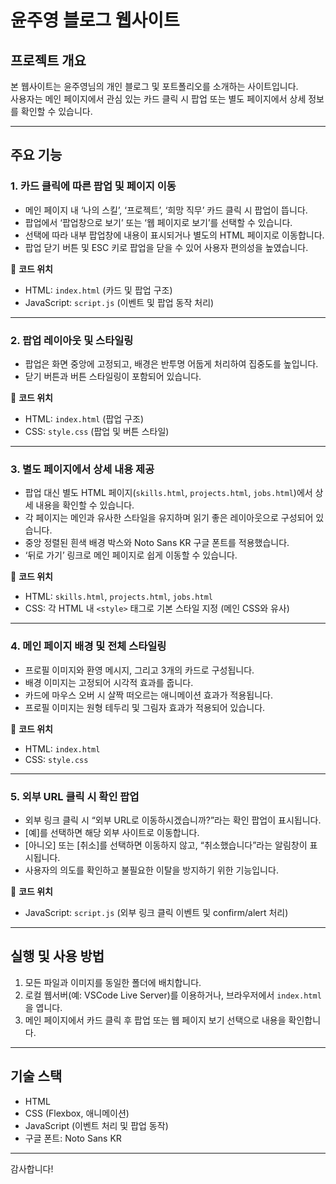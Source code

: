 # 윤주영 블로그 웹사이트

## 프로젝트 개요
본 웹사이트는 윤주영님의 개인 블로그 및 포트폴리오를 소개하는 사이트입니다.  
사용자는 메인 페이지에서 관심 있는 카드 클릭 시 팝업 또는 별도 페이지에서 상세 정보를 확인할 수 있습니다.

---

## 주요 기능

### 1. 카드 클릭에 따른 팝업 및 페이지 이동
- 메인 페이지 내 ‘나의 스킬’, ‘프로젝트’, ‘희망 직무’ 카드 클릭 시 팝업이 뜹니다.
- 팝업에서 ‘팝업창으로 보기’ 또는 ‘웹 페이지로 보기’를 선택할 수 있습니다.
- 선택에 따라 내부 팝업창에 내용이 표시되거나 별도의 HTML 페이지로 이동합니다.
- 팝업 닫기 버튼 및 ESC 키로 팝업을 닫을 수 있어 사용자 편의성을 높였습니다.

📁 **코드 위치**  
- HTML: `index.html` (카드 및 팝업 구조)  
- JavaScript: `script.js` (이벤트 및 팝업 동작 처리)

---

### 2. 팝업 레이아웃 및 스타일링
- 팝업은 화면 중앙에 고정되고, 배경은 반투명 어둡게 처리하여 집중도를 높입니다.
- 닫기 버튼과 버튼 스타일링이 포함되어 있습니다.

📁 **코드 위치**  
- HTML: `index.html` (팝업 구조)  
- CSS: `style.css` (팝업 및 버튼 스타일)

---

### 3. 별도 페이지에서 상세 내용 제공
- 팝업 대신 별도 HTML 페이지(`skills.html`, `projects.html`, `jobs.html`)에서 상세 내용을 확인할 수 있습니다.
- 각 페이지는 메인과 유사한 스타일을 유지하며 읽기 좋은 레이아웃으로 구성되어 있습니다.
- 중앙 정렬된 흰색 배경 박스와 Noto Sans KR 구글 폰트를 적용했습니다.
- ‘뒤로 가기’ 링크로 메인 페이지로 쉽게 이동할 수 있습니다.

📁 **코드 위치**  
- HTML: `skills.html`, `projects.html`, `jobs.html`  
- CSS: 각 HTML 내 `<style>` 태그로 기본 스타일 지정 (메인 CSS와 유사)

---

### 4. 메인 페이지 배경 및 전체 스타일링
- 프로필 이미지와 환영 메시지, 그리고 3개의 카드로 구성됩니다.
- 배경 이미지는 고정되어 시각적 효과를 줍니다.
- 카드에 마우스 오버 시 살짝 떠오르는 애니메이션 효과가 적용됩니다.
- 프로필 이미지는 원형 테두리 및 그림자 효과가 적용되어 있습니다.

📁 **코드 위치**  
- HTML: `index.html`  
- CSS: `style.css`

---

### 5. 외부 URL 클릭 시 확인 팝업
- 외부 링크 클릭 시 “외부 URL로 이동하시겠습니까?”라는 확인 팝업이 표시됩니다.
- [예]를 선택하면 해당 외부 사이트로 이동합니다.
- [아니오] 또는 [취소]를 선택하면 이동하지 않고, “취소했습니다”라는 알림창이 표시됩니다.
- 사용자의 의도를 확인하고 불필요한 이탈을 방지하기 위한 기능입니다.

📁 **코드 위치**  
- JavaScript: `script.js` (외부 링크 클릭 이벤트 및 confirm/alert 처리)

---

## 실행 및 사용 방법
1. 모든 파일과 이미지를 동일한 폴더에 배치합니다.  
2. 로컬 웹서버(예: VSCode Live Server)를 이용하거나, 브라우저에서 `index.html`을 엽니다.  
3. 메인 페이지에서 카드 클릭 후 팝업 또는 웹 페이지 보기 선택으로 내용을 확인합니다.

---

## 기술 스택
- HTML  
- CSS (Flexbox, 애니메이션)  
- JavaScript (이벤트 처리 및 팝업 동작)  
- 구글 폰트: Noto Sans KR

---

감사합니다!
